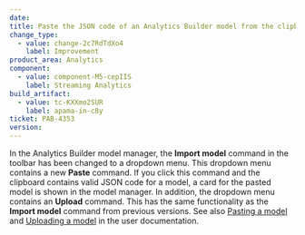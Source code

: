 ```yaml
---
date:
title: Paste the JSON code of an Analytics Builder model from the clipboard
change_type:
  - value: change-2c7RdTdXo4
    label: Improvement
product_area: Analytics
component:
  - value: component-M5-cepIIS
    label: Streaming Analytics
build_artifact:
  - value: tc-KXXmo2SUR
    label: apama-in-c8y
ticket: PAB-4353
version:
---
```

In the Analytics Builder model manager, the **Import model** command in the toolbar has been changed to a dropdown menu. This dropdown menu contains a new **Paste** command. If you click this command and the clipboard contains valid JSON code for a model, a card for the pasted model is shown in the model manager.
In addition, the dropdown menu contains an **Upload** command. This has the same functionality as the **Import model** command from previous versions.
See also [Pasting a model](https://cumulocity.com/docs/streaming-analytics/analytics-builder/#pasting-a-model) and [Uploading a model](https://cumulocity.com/docs/streaming-analytics/analytics-builder/#uploading-a-model) in the user documentation.
